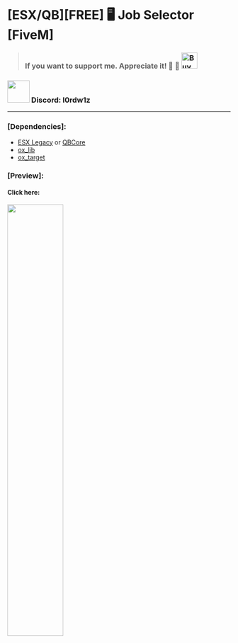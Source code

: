 # [ESX/QB][FREE] 🖥️ Job Selector [FiveM]
>### If you want to support me. Appreciate it! 🙌  🙌 <a href='https://ko-fi.com/l0rdw1z' target='_blank'><img height='36' style='border:0px;height:36px;' src='https://storage.ko-fi.com/cdn/kofi3.png?v=3' border='0' alt='Buy Me a Coffee at ko-fi.com' /></a>
### <img src="https://assets-global.website-files.com/6257adef93867e50d84d30e2/636e0a6a49cf127bf92de1e2_icon_clyde_blurple_RGB.png" style="width: 50px;"> Discord: l0rdw1z
---
 ### [Dependencies]: <br>
* [ESX Legacy](https://github.com/esx-framework/esx_core) or [QBCore](https://github.com/qbcore-framework/qb-core)
* [ox_lib](https://github.com/overextended/ox_lib)
* [ox_target](https://github.com/overextended/ox_target)

 ### [Preview]: <br>
#### Click here: <br>
[<img src="https://i.imgur.com/db1Y5Nr.png" width="50%">](https://youtu.be/SgPr1curuI8)

